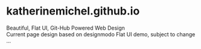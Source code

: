 katherinemichel.github.io
=========================

Beautiful, Flat UI, Git-Hub Powered Web Design <br>
Current page design based on designmodo Flat UI demo, subject to change ...

